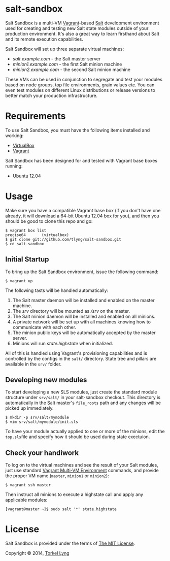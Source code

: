 salt-sandbox
============

Salt Sandbox is a multi-VM [Vagrant](http://vagrantup.com/)-based
[Salt](http://saltstack.org) development environment used for creating
and testing new Salt state modules outside of your production environment.
It's also a great way to learn firsthand about Salt and its remote
execution capabilities.

Salt Sandbox will set up three separate virtual machines:

* _salt.example.com_ - the Salt master server
* _minion1.example.com_ - the first Salt minion machine
* _minion2.example.com_ - the second Salt minion machine

These VMs can be used in conjunction to segregate and test your modules
based on node groups, top file environments, grain values etc. You can
even test modules on different Linux distributions or release versions to
better match your production infrastructure.

Requirements
============

To use Salt Sandbox, you must have the following items installed and
working:

* [VirtualBox](https://www.virtualbox.org/)
* [Vagrant](https://vagrantup.com/)

Salt Sandbox has been designed for and tested with Vagrant base boxes
running:

* Ubuntu 12.04

Usage
=====

Make sure you have a compatible Vagrant base box (if you don't have one
already, it will download a 64-bit Ubuntu 12.04 box for you), and then you
should be good to clone this repo and go:

    $ vagrant box list
    precise64       (virtualbox)
    $ git clone git://github.com/tlyng/salt-sandbox.git
    $ cd salt-sandbox

Initial Startup
---------------

To bring up the Salt Sandbox environment, issue the following command:

    $ vagrant up

The following tasts will be handled automatically:

1. The Salt master daemon will be installed and enabled on the master machine.
2. The _srv_ directory will be mounted as _/srv_ on the master.
3. The Salt minion daemon will be installed and enabled on all minions.
4. A private network will be set up with all machines knowing how to
   communicate with each other.
5. The minion public keys will be automatically accepted by the master server.
6. Minions will run _state.highstate_ when initialized.

All of this is handled using Vagrant's provisioning capabilities and is controlled by the configs in the `salt/` directory. State tree and pillars are available in the `srv/` folder.

Developing new modules
----------------------

To start developing a new SLS modules, just create the standard module structure under `srv/salt/` in your salt-sandbox checkout. This directory is automatically in the Salt master's `file_roots` path and any changes will be picked up immediately.

    $ mkdir -p srv/salt/mymodule
    $ vim srv/salt/mymodule/init.sls

To have your module actually applied to one or more of the minions, edit the `top.sls`file and specify how it should be used during state exectuion.

Check your handiwork
--------------------

To log on to the virtual machines and see the result of your Salt modules, just use standard [Vagrant Multi-VM Environment](http://vagrantup.com/docs/multivm.html) commands, and provide the proper VM name (`master`, `minion1` or `minion2`):

    $ vagrant ssh master

Then instruct all minions to execute a highstate call and apply any applicable modules:

    [vagrant@master ~]$ sudo salt '*' state.highstate

License
=======
Salt Sandbox is provided under the terms of [The MIT License](http://www.opensource.org/licenses/MIT).

Copyright &copy; 2014, [Torkel Lyng](mailto:torkel.lyng@gmail.com)
